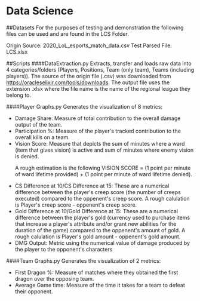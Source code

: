 # Data Science

##Datasets
For the purposes of testing and demonstration the following files can be used and are found in the LCS Folder. 

Origin Source: 2020_LoL_esports_match_data.csv
Test Parsed File: LCS.xlsx

##Scripts
####DataExtraction.py
Extracts, transfer and loads raw data into 4 categories/folders (Players, Positions, Team (only team), Teams (including players)).
The source of the origin file (.csv) was downloaded from https://oracleselixir.com/tools/downloads.
The output file uses the extension .xlsx where the file name is the name of the regional league they belong to.

####Player Graphs.py
Generates the visualization of 8 metrics: 
<ul>
<li>Damage Share: Measure of total contribution to the overall damage output of the team.</li>
<li>Participation %: Measure of the player's tracked contribution to the overall kills on a team. </li>
<li>Vision Score: Measure that depicts the sum of minutes where a ward (item that gives vision) is active and sum of minutes where enemy vision is denied.

A rough estimation is the following VISION SCORE = (1 point per minute of ward lifetime provided) + (1 point per minute of ward lifetime denied).</li>
<li>CS Difference at 10/CS Difference at 15: These are a numerical difference between the player's creep score (the number of creeps executed) compared to the oppenent's creep score. 
A rough calulation is Player's creep score - oppenent's creep score.</li>
<li>Gold Difference at 10/Gold Difference at 15: These are a numerical difference between the player's gold (currency used to purchase items that increase a player's attribute and/or grant new abilities for the duration of the game) compared to the oppenent's amount of gold. 
A rough calulation is Player's gold amount - oppenent's gold amount.</li>

<li>DMG Output: Metric using the numerical value of damage produced by the player to the opponent's characters</li>
</ul>

####Team Graphs.py
Generates the visualization of 2 metrics: 
<ul>
<li>First Dragon %: Measure of matches where they obtained the first dragon over the opposing team.</li>
<li>Average Game time: Measure of the time it takes for a team to defeat their opponent. </li>
</ul>